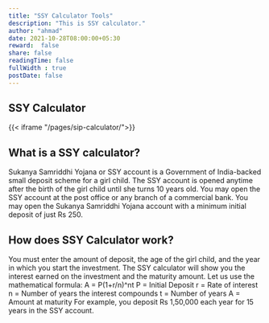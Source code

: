 ```yaml
---
title: "SSY Calculator Tools"
description: "This is SSY calculator."
author: "ahmad"
date: 2021-10-28T08:00:00+05:30
reward:  false
share: false
readingTime: false
fullWidth : true
postDate: false
---
```


## SSY Calculator


{{< iframe "/pages/sip-calculator/">}}

## What is a SSY calculator?
Sukanya Samriddhi Yojana or SSY account is a Government of India-backed small deposit scheme for a girl child. The SSY account is opened anytime after the birth of the girl child until she turns 10 years old. You may open the SSY account at the post office or any branch of a commercial bank. You may open the Sukanya Samriddhi Yojana account with a minimum initial deposit of just Rs 250. 

## How does SSY Calculator work?
You must enter the amount of deposit, the age of the girl child, and the year in which you start the investment. The SSY calculator will show you the interest earned on the investment and the maturity amount. Let us use the mathematical formula: A = P(1+r/n)^nt P = Initial Deposit r = Rate of interest n = Number of years the interest compounds t = Number of years A = Amount at maturity For example, you deposit Rs 1,50,000 each year for 15 years in the SSY account.